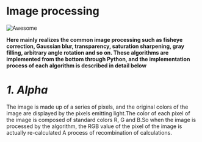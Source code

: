 # **Image processing**

![Awesome](https://cdn.rawgit.com/sindresorhus/awesome/d7305f38d29fed78fa85652e3a63e154dd8e8829/media/badge.svg) 

**Here mainly realizes the common image processing such as fisheye correction, Gaussian blur, transparency, saturation sharpening, gray filling, arbitrary angle rotation and so on. These algorithms are implemented from the bottom through Python, and the implementation process of each algorithm is described in detail below**

# _1. Alpha_
The image is made up of a series of pixels, and the original colors of the image are displayed by the pixels emitting light.The color of each pixel of the image is composed of standard colors R, G and B.So when the image is processed by the algorithm, the RGB value of the pixel of the image is actually re-calculated A process of recombination of calculations.
